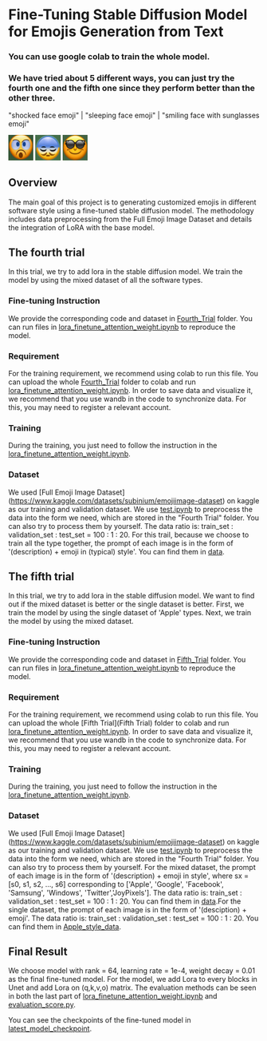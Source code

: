 # Fine-Tuning Stable Diffusion Model for Emojis Generation from Text

### You  can use google colab to train the whole model.
### We have tried about 5 different ways, you can just try the fourth one and the fifth one since they perform better than the other three.

"shocked face emoji" | "sleeping face emoji" | "smiling face with sunglasses emoji" 

<img src="https://github.com/woodenbirds/cs182/blob/master/imgs/shocking.png" width="10%">
<img src="https://github.com/woodenbirds/cs182/blob/master/imgs/sleeping.png" width="10%">
<img src="https://github.com/woodenbirds/cs182/blob/master/imgs/sunglasses.png" width="10%">

## Overview

The main goal of this project is to generating customized emojis in different software style using a fine-tuned stable diffusion model. The methodology includes data preprocessing from the Full Emoji Image Dataset and details the integration of LoRA with the base model.

## The fourth trial

In this trial, we try to add lora in the stable diffusion model. We train the model by using the mixed dataset of all the software types.

### Fine-tuning Instruction

We provide the corresponding code and dataset in [Fourth_Trial](Fourth_Trial)  folder. You can run files in [lora_finetune_attention_weight.ipynb](Fourth_Trial/lora_finetune_attention_weight.ipynb) to reproduce the model.

### Requirement

For the training requirement, we recommend using colab to run this file. You can upload the whole [Fourth_Trial](Fourth_Trial) folder to colab and run [lora_finetune_attention_weight.ipynb](Fourth_Trial/lora_finetune_attention_weight.ipynb). In order to save data and visualize it, we recommend that you use wandb in the code to synchronize data. For this, you may need to register a relevant account. 

### Training

During the training, you just need to follow the instruction in the [lora_finetune_attention_weight.ipynb](Fourth_Trial/lora_finetune_attention_weight.ipynb).

### Dataset

We used [Full Emoji Image Dataset] (https://www.kaggle.com/datasets/subinium/emojiimage-dataset) on kaggle as our training and validation dataset. We use [test.ipynb](test.ipynb) to preprocess the data into the form we need, which are stored in the "Fourth Trial" folder. You can also try to process them by yourself. The data ratio is: train_set : validation_set : test_set = 100 : 1 : 20. For this trail, because we choose to train all the type together, the prompt of each image is in the form of '(description) + emoji in (typical) style'. You can find them in [data](Fourth_Trial/data).

## The fifth trial

In this trial, we try to add lora in the stable diffusion model. We want to find out if the mixed dataset is better or the single dataset is better. First, we train the model by using the single dataset of 'Apple' types. Next, we train the model by using the mixed dataset.

### Fine-tuning Instruction

We provide the corresponding code and dataset in [Fifth_Trial](Fifth_Trial)  folder. You can run files in [lora_finetune_attention_weight.ipynb](Fifth_Trial/lora_finetune_attention_weight.ipynb) to reproduce the model.

### Requirement

For the training requirement, we recommend using colab to run this file. You can upload the whole [Fifth Trial](Fifth Trial) folder to colab and run [lora_finetune_attention_weight.ipynb](Fifth_Trial/lora_finetune_attention_weight.ipynb). In order to save data and visualize it, we recommend that you use wandb in the code to synchronize data. For this, you may need to register a relevant account. 

### Training

During the training, you just need to follow the instruction in the [lora_finetune_attention_weight.ipynb](Fifth_Trial/lora_finetune_attention_weight.ipynb).

### Dataset

We used [Full Emoji Image Dataset] (https://www.kaggle.com/datasets/subinium/emojiimage-dataset) on kaggle as our training and validation dataset. We use [test.ipynb](test.ipynb) to preprocess the data into the form we need, which are stored in the "Fourth Trial" folder. You can also try to process them by yourself. For the mixed dataset, the prompt of each image is in the form of '(description) + emoji in <sx> style', where sx = [s0, s1, s2, ..., s6] corresponding to ['Apple', 'Google', 'Facebook', 'Samsung', 'Windows', 'Twitter','JoyPixels']. The data ratio is: train_set : validation_set : test_set = 100 : 1 : 20. You can find them in [data](Fifth_Trial/data).For the single dataset, the prompt of each image is in the form of '(desciption) + emoji'. The data ratio is: train_set : validation_set : test_set = 100 : 1 : 20. You can find them in [Apple_style_data](Fifth_Trial/Apple_style_data).

## Final Result

We choose model with rank = 64, learning rate = 1e-4, weight decay = 0.01 as the final fine-tuned model. For the model, we add Lora to every blocks in Unet and add Lora on (q,k,v,o) matrix. The evaluation methods can be seen in both the last part of [lora_finetune_attention_weight.ipynb](Fifth_Trial/lora_finetune_attention_weight.ipynb) and [evaluation_score.py](evaluation_score.py).

You can see the checkpoints of the fine-tuned model in [latest_model_checkpoint](latest_model_checkpoint).


